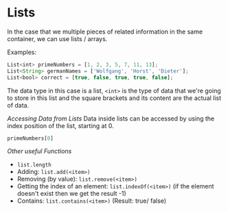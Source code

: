 # Lists #

In the case that we multiple pieces of related information in the same container, we can use lists / arrays.

Examples:

```javascript
List<int> primeNumbers = [1, 2, 3, 5, 7, 11, 13];
List<String> germanNames = ['Wolfgang', 'Horst', 'Dieter'];
List<bool> correct = [true, false, true, true, false];
```

The data type in this case is a list, `<int>` is the type of data that we're going to store in this list and the square brackets and its content are the actual list of data.

*Accessing Data from Lists*
Data inside lists can be accessed by using the index position of the list, starting at 0.

```javascript
primeNumbers[0]
```

*Other useful Functions*
* `list.length`
* Adding: `list.add(<item>)`
* Removing (by value): `list.remove(<item>)`
* Getting the index of an element: `list.indexOf(<item>)` (if the element doesn't exist then we get the result -1)
* Contains: `list.contains(<item>)` (Result: true/ false)

